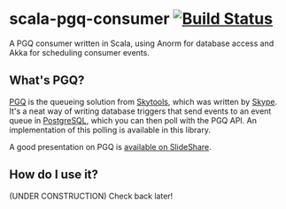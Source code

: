 scala-pgq-consumer [![Build Status](https://travis-ci.org/BrandwatchLtd/pgq-consumer.svg)](https://travis-ci.org/BrandwatchLtd/pgq-consumer)
============

A PGQ consumer written in Scala, using Anorm for database access and Akka for scheduling consumer events.

What's PGQ?
-----------

[PGQ](https://wiki.postgresql.org/wiki/PGQ_Tutorial) is the queueing solution from [Skytools](https://wiki.postgresql.org/wiki/Skytools), which was written by [Skype](http://www.skype.com/en/). It's a neat way of writing database triggers that send events to an event queue in [PostgreSQL](http://www.postgresql.org/), which you can then poll with the PGQ API. An implementation of this polling is available in this library. 

A good presentation on PGQ is [available on SlideShare](http://www.slideshare.net/adorepump/skytools-pgq-queues-and-applications).

How do I use it?
----------------

(UNDER CONSTRUCTION) Check back later!

